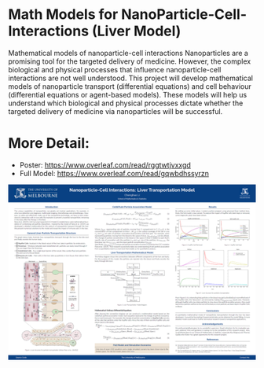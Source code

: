 # Math Models for NanoParticle-Cell-Interactions (Liver Model)
 Mathematical models of nanoparticle-cell interactions Nanoparticles are a promising tool for the targeted delivery of medicine. However, the complex biological and physical processes that influence nanoparticle-cell interactions are not well understood. This project will develop mathematical models of nanoparticle transport (differential equations) and cell behaviour (differential equations or agent-based models). These models will help us understand which biological and physical processes dictate whether the targeted delivery of medicine via nanoparticles will be successful.

# More Detail:
- Poster: https://www.overleaf.com/read/rggtwtjvxxgd
- Full Model: https://www.overleaf.com/read/gqwbdhssyrzn


![Poster Overview](PosterOverview.jpg?raw=true "Poster")